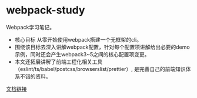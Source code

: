 # webpack-study

Webpack学习笔记。
- 核心目标 从零开始使用webpack搭建一个无框架的cli。
- 围绕该目标去深入讲解webpack配置，针对每个配置项讲解给出必要的demo示例，同时还会产生webpack3~5之间的核心配置项变更。
- 本文还拓展讲解了前端工程化相关工具（eslint/ts/babel/postcss/browserslist/prettier）, 是完善自己的前端知识体系不错的资料。

[文档链接](https://www.yuque.com/guojw/fe-project/lu8tir)

